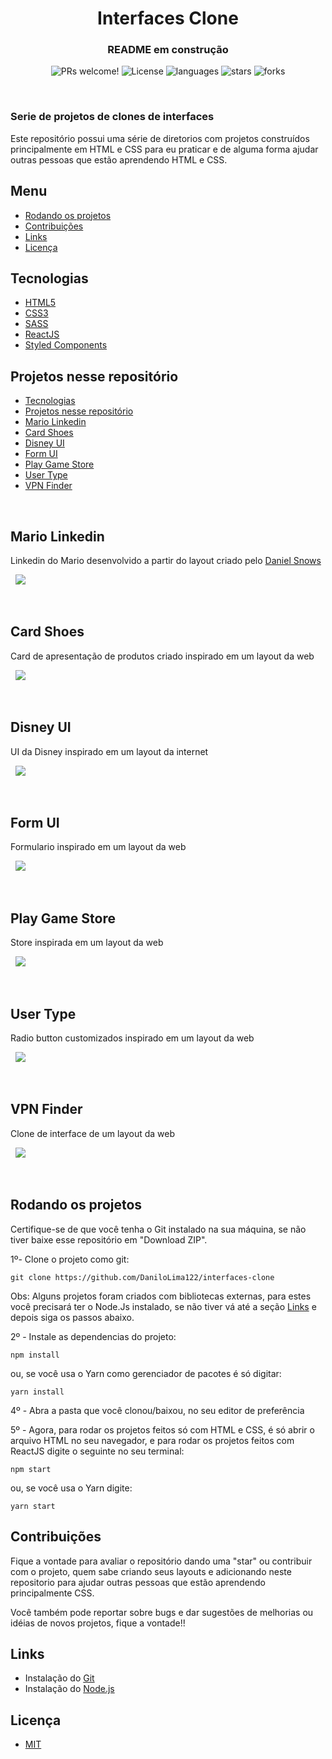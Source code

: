 <h1 align="center"> Interfaces Clone</h1>
<h3 align="center"> README em construção</h3>

<p align="center">
 <img src="https://img.shields.io/static/v1?label=PRs&message=welcome&color=5468CE&labelColor=535353" alt="PRs welcome!" />

  <img alt="License" src="https://img.shields.io/static/v1?label=license&message=MIT&color=5468CE&labelColor=535353">

  <img alt="languages" src="https://img.shields.io/github/languages/count/DaniloLima122/interfaces-clone?color=5468CE">

  <img alt="stars" src="https://img.shields.io/github/stars/DaniloLima122/interfaces-clone?color=5468CE">

  <img alt="forks" src="https://img.shields.io/github/forks/DaniloLima122/interfaces-clone?color=5468CE">

</p>

&nbsp;

### Serie de projetos de clones de interfaces

Este repositório possui uma série de diretorios com projetos construídos principalmente em HTML e CSS para eu praticar e de alguma forma ajudar outras pessoas que estão aprendendo HTML e CSS.

## Menu

- [Rodando os projetos](#rodando-os-projetos)
- [Contribuições](#Contribuições)
- [Links](#links)
- [Licença](#licença)


## Tecnologias

- [HTML5]()
- [CSS3]() 
- [SASS]()
- [ReactJS](https://pt-br.reactjs.org/)
- [Styled Components](https://styled-components.com/)


## Projetos nesse repositório


- [Tecnologias](#tecnologias)
- [Projetos nesse repositório](#projetos-nesse-repositório)
- [Mario Linkedin](#mario-linkedin)
- [Card Shoes](#card-shoes)
- [Disney UI](#disney-ui)
- [Form UI](#form-ui)
- [Play Game Store](#play-game-store)
- [User Type](#user-type)
- [VPN Finder](#vpn-finder)


&nbsp;
&nbsp;

## Mario Linkedin

Linkedin do Mario desenvolvido a partir do layout criado pelo [Daniel Snows](https://dribbble.com/shots/5768210-Linkedin-Super-Mario-Concept)

&nbsp;
<img src="./readmeImages/mario.png" style="max-width:950px">

&nbsp;
&nbsp;

## Card Shoes

Card de apresentação de produtos criado inspirado em um layout da web

&nbsp;
<img src="./readmeImages/shoesCard.jpg" style="max-width:950px">


&nbsp;
&nbsp;

## Disney UI

UI da Disney inspirado em um layout da internet

&nbsp;
<img src="./readmeImages/disney.jpg" style="max-width:950px">

&nbsp;
&nbsp;

## Form UI

Formulario inspirado em um layout da web

&nbsp;
<img src="./readmeImages/form.jpg" style="max-width:950px">

&nbsp;
&nbsp;

## Play Game Store

Store inspirada em um layout da web

&nbsp;
<img src="./readmeImages/playgames_store.png" style="max-width:950px">


&nbsp;
&nbsp;

## User Type

Radio button customizados inspirado em um layout da web

&nbsp;
<img src="./readmeImages/usertype.jpg" style="max-width:950px">

&nbsp;
&nbsp;


## VPN Finder

Clone de interface de um layout da web

&nbsp;
<img src="./readmeImages/vpnFinder.png" style="max-width:950px">

&nbsp;
&nbsp;

## Rodando os projetos

Certifique-se de que você tenha o Git instalado na sua máquina, se não tiver baixe esse repositório em "Download ZIP".

1º- Clone o projeto como git:

```shell
git clone https://github.com/DaniloLima122/interfaces-clone
```

Obs: Alguns projetos foram criados com bibliotecas externas, para estes você precisará ter o Node.Js instalado, se não tiver vá até a seção [Links](#Links) e depois siga os passos abaixo.

2º - Instale as dependencias do projeto:

```shell
npm install
```

ou, se você usa o Yarn como gerenciador de pacotes é só digitar:

```shell
yarn install
```

4º - Abra a pasta que você clonou/baixou, no seu editor de preferência

5º - Agora, para rodar os projetos feitos só com HTML e CSS, é só abrir o arquivo HTML no seu navegador, e para rodar os projetos feitos com ReactJS digite o seguinte no seu terminal:

```shell
npm start
```

ou, se você usa o Yarn digite:

```shell
yarn start
```

## Contribuições

Fique a vontade para avaliar o repositório dando uma "star" ou contribuir com o projeto, quem sabe criando seus layouts e adicionando neste repositorio para ajudar outras pessoas que estão aprendendo principalmente CSS.

Você também pode reportar sobre bugs e dar sugestões de melhorias ou idéias de novos projetos, fique a vontade!!

## Links

- Instalação do [Git](https://git-scm.com/)
- Instalação do [Node.js](https://nodejs.org/en/download/)

## Licença

- [MIT](LICENSE)

